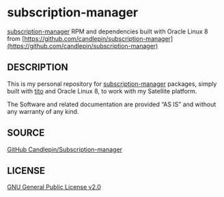 # subscription-manager

[subscription-manager](https://github.com/candlepin/subscription-manager) RPM and dependencies built with Oracle Linux 8 from [https://github.com/candlepin/subscription-manager](https://github.com/candlepin/subscription-manager)

## DESCRIPTION

This is my personal repository for [subscription-manager](https://github.com/candlepin/subscription-manager) packages, simply built with [tito](https://github.com/rpm-software-management/tito) and Oracle Linux 8, to work with my Satellite platform.

The Software and related documentation are provided “AS IS” and without any warranty of any kind.

## SOURCE

[GitHub Candlepin/Subscription-manager](https://github.com/candlepin/subscription-manager)

## LICENSE

[GNU General Public License v2.0](https://opensource.org/licenses/GPL-2.0)
